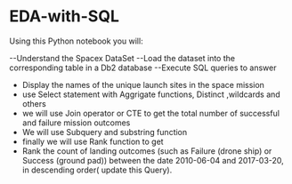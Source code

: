# EDA-with-SQL
Using this Python notebook you will:

--Understand the Spacex DataSet
--Load the dataset into the corresponding table in a Db2 database
--Execute SQL queries to answer 
* Display the names of the unique launch sites  in the space mission<br>
* use Select statement with Aggrigate functions, Distinct ,wildcards  and others
* we will use Join operator or CTE to get the total number of successful and failure mission outcomes
* We will use Subquery and substring function
* finally we will use Rank function to get
* Rank the count of landing outcomes (such as Failure (drone ship) or Success (ground pad)) between the date 2010-06-04 and 2017-03-20, in descending order( update this Query).

